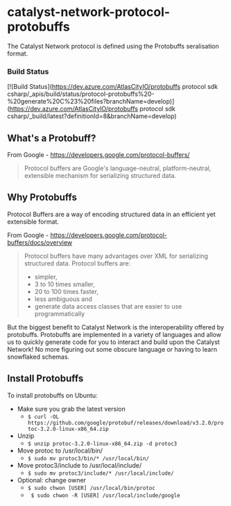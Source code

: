 # catalyst-network-protocol-protobuffs

The Catalyst Network protocol is defined using the Protobuffs seralisation format.

### Build Status

[![Build Status](https://dev.azure.com/AtlasCityIO/protobuffs protocol sdk csharp/_apis/build/status/protocol-protobuffs%20-%20generate%20C%23%20files?branchName=develop)](https://dev.azure.com/AtlasCityIO/protobuffs protocol sdk csharp/_build/latest?definitionId=8&branchName=develop)

## What's a Protobuff?

From Google - https://developers.google.com/protocol-buffers/

> Protocol buffers are Google's language-neutral, platform-neutral,
> extensible mechanism for serializing structured data.


## Why Protobuffs

Protocol Buffers are a way of encoding structured data in an efficient yet extensible format.

From Google - https://developers.google.com/protocol-buffers/docs/overview

> Protocol buffers have many advantages over XML for serializing
> structured data. Protocol buffers are:
> 
> -   simpler,
> -   3 to 10 times smaller,
> -   20 to 100 times faster,
> -   less ambiguous and
> -   generate data access classes that are easier to use programmatically

But the biggest benefit to Catalyst Network is the interoperability offered by protobuffs. Protobuffs are implemented in a variety of languages and allow us to quickly generate code for you to interact and build upon the Catalyst Network! No more figuring out some obscure language or having to learn snowflaked schemas.

## Install Protobuffs

To install protobuffs on Ubuntu:

 - Make sure you grab the latest version
	 - `$ curl -OL https://github.com/google/protobuf/releases/download/v3.2.0/protoc-3.2.0-linux-x86_64.zip`
- Unzip
	- `$ unzip protoc-3.2.0-linux-x86_64.zip -d protoc3`
- Move protoc to /usr/local/bin/
	- `$ sudo mv protoc3/bin/* /usr/local/bin/`
- Move protoc3/include to /usr/local/include/
	- `$ sudo mv protoc3/include/* /usr/local/include/`
- Optional: change owner
	- `$ sudo chwon [USER] /usr/local/bin/protoc`
	- ` $ sudo chwon -R [USER] /usr/local/include/google`
